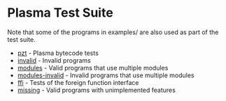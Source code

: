 # Plasma Test Suite

Note that some of the programs in examples/ are also used as part of the
test suite.

* [pzt](pzt) - Plasma bytecode tests
* [invalid](invalid) - Invalid programs
* [modules](modules) - Valid programs that use multiple modules
* [modules-invalid](modules-invalid) - Invalid programs that use multiple
  modules
* [ffi](ffi) - Tests of the foreign function interface
* [missing](missing) - Valid programs with unimplemented features

